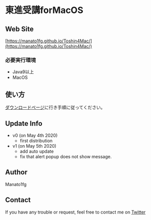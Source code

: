 # 東進受講forMacOS

## Web Site
[https://manato1fg.github.io/Toshin4Mac/](https://manato1fg.github.io/Toshin4Mac/)

### 必要実行環境
+ Java9以上
+ MacOS

## 使い方
[ダウンロードページ](https://toshin4mac.netlify.app/install/index.html)に行き手順に従ってください。

## Update Info
+ v0 (on May 4th 2020)
  - first distribution
+ v1 (on May 5th 2020)
  - add auto update
  - fix that alert popup does not show message.

## Author
Manato1fg

## Contact
If you have any trouble or request, feel free to contact me on [Twitter](https://twitter.com/manatoy_jpn) 
